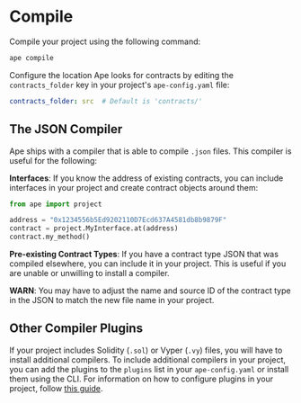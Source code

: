 # Compile

Compile your project using the following command:

```bash
ape compile
```

Configure the location Ape looks for contracts by editing the `contracts_folder` key in your project's `ape-config.yaml` file:

```yaml
contracts_folder: src  # Default is 'contracts/'
```

## The JSON Compiler

Ape ships with a compiler that is able to compile `.json` files.
This compiler is useful for the following:

**Interfaces**: If you know the address of existing contracts, you can include interfaces in your project and create contract objects around them:

```python
from ape import project

address = "0x1234556b5Ed9202110D7Ecd637A4581db8b9879F"
contract = project.MyInterface.at(address)
contract.my_method()
```

**Pre-existing Contract Types**: If you have a contract type JSON that was compiled elsewhere, you can include it in your project.
This is useful if you are unable or unwilling to install a compiler.

**WARN**: You may have to adjust the name and source ID of the contract type in the JSON to match the new file name in your project.

## Other Compiler Plugins

If your project includes Solidity (`.sol`) or Vyper (`.vy`) files, you will have to install additional compilers.
To include additional compilers in your project, you can add the plugins to the `plugins` list in your `ape-config.yaml` or install them using the CLI.
For information on how to configure plugins in your project, follow [this guide](./installing_plugins.md).
